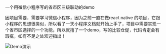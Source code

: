 一个用微信小程序写的省市区三级联动的demo

因项目需要，需要学习微信小程序，因为之前一直在做react native 的项目，它跟小程序的思想很类似，所以看了一天小程序文档就开始上手了，项目中需要实现一个省市区选择的一个功能，所以就撸了一个demo，写的比较仓促，代码肯定会有瑕疵，如有不足之处欢迎指出！



![Demo演示](http://wx1.sinaimg.cn/mw690/c1b6e40ely1ffqzscg29sg20ag0hwb2b.gif)


